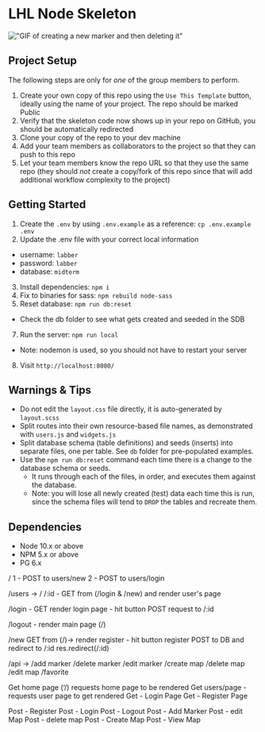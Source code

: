 LHL Node Skeleton
=========

!["GIF of creating a new marker and then deleting it"](https://media0.giphy.com/media/fOzJ4eLfAH7wgcb0Xr/giphy.gif)


## Project Setup

The following steps are only for _one_ of the group members to perform.

1. Create your own copy of this repo using the `Use This Template` button, ideally using the name of your project. The repo should be marked Public
2. Verify that the skeleton code now shows up in your repo on GitHub, you should be automatically redirected
3. Clone your copy of the repo to your dev machine
4. Add your team members as collaborators to the project so that they can push to this repo
5. Let your team members know the repo URL so that they use the same repo (they should _not_ create a copy/fork of this repo since that will add additional workflow complexity to the project)


## Getting Started

1. Create the `.env` by using `.env.example` as a reference: `cp .env.example .env`
2. Update the .env file with your correct local information 
  - username: `labber` 
  - password: `labber` 
  - database: `midterm`
3. Install dependencies: `npm i`
4. Fix to binaries for sass: `npm rebuild node-sass`
5. Reset database: `npm run db:reset`
  - Check the db folder to see what gets created and seeded in the SDB
7. Run the server: `npm run local`
  - Note: nodemon is used, so you should not have to restart your server
8. Visit `http://localhost:8080/`

## Warnings & Tips

- Do not edit the `layout.css` file directly, it is auto-generated by `layout.scss`
- Split routes into their own resource-based file names, as demonstrated with `users.js` and `widgets.js`
- Split database schema (table definitions) and seeds (inserts) into separate files, one per table. See `db` folder for pre-populated examples. 
- Use the `npm run db:reset` command each time there is a change to the database schema or seeds. 
  - It runs through each of the files, in order, and executes them against the database. 
  - Note: you will lose all newly created (test) data each time this is run, since the schema files will tend to `DROP` the tables and recreate them.

## Dependencies

- Node 10.x or above
- NPM 5.x or above
- PG 6.x



/ 
  1 - POST to users/new
  2 - POST to users/login

/users -> 
  /
    /:id - GET from (/login & /new) and render user's page

  /login - GET render login page - hit button POST request to /:id

  /logout - render main page (/)

  /new GET from (/)-> render register - hit button register POST to DB and redirect to /:id  res.redirect(/:id)

/api -> 
  /add marker 
  /delete marker 
  /edit marker 
  /create map 
  /delete map 
  /edit map 
  /favorite 

Get home page (‘/) requests home page to be rendered 
Get users/page - requests user page to get rendered 
Get - Login Page
Get - Register Page

Post - Register
Post - Login
Post - Logout
Post - Add Marker
Post - edit Map 
Post - delete map
Post - Create Map
Post - View Map
